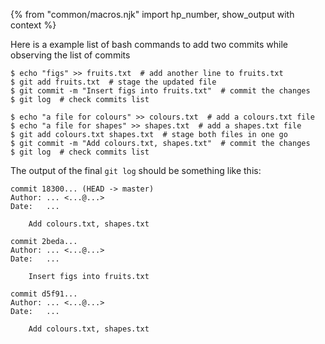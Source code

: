 {% from "common/macros.njk" import hp_number, show_output with context %}

Here is a example list of bash commands to add two commits while observing the list of commits

```bash{.no-line-numbers}
$ echo "figs" >> fruits.txt  # add another line to fruits.txt
$ git add fruits.txt  # stage the updated file
$ git commit -m "Insert figs into fruits.txt"  # commit the changes
$ git log  # check commits list

$ echo "a file for colours" >> colours.txt  # add a colours.txt file
$ echo "a file for shapes" >> shapes.txt  # add a shapes.txt file
$ git add colours.txt shapes.txt  # stage both files in one go
$ git commit -m "Add colours.txt, shapes.txt"  # commit the changes
$ git log  # check commits list
```

The output of the final `git log` should be something like this:
```bash{.no-line-numbers highlight-lines="5,11,17"}
commit 18300... (HEAD -> master)
Author: ... <...@...>
Date:   ...

    Add colours.txt, shapes.txt

commit 2beda...
Author: ... <...@...>
Date:   ...

    Insert figs into fruits.txt

commit d5f91...
Author: ... <...@...>
Date:   ...

    Add colours.txt, shapes.txt
```